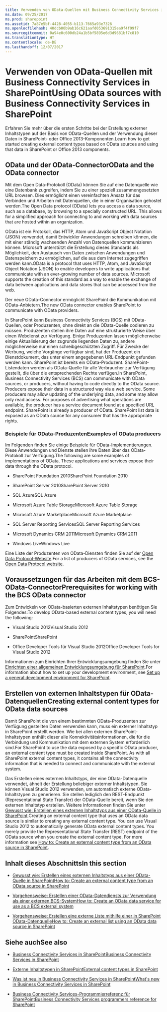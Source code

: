 ```yaml
---
title: Verwenden von OData-Quellen mit Business Connectivity Services in SharePoint
ms.date: 09/25/2017
ms.prod: sharepoint
ms.assetid: 7a87e5bf-4428-4055-b113-7665a93e7326
ms.openlocfilehash: 40dcb00b9ab16c621aafd053691315ea9f4f99f7
ms.sourcegitcommit: 0a94e0c600db24a1b5bf5895e6d3d9681bf7c810
ms.translationtype: HT
ms.contentlocale: de-DE
ms.lasthandoff: 12/07/2017
---
```

# <a name="using-odata-sources-with-business-connectivity-services-in-sharepoint"></a><span data-ttu-id="88b51-102">Verwenden von OData-Quellen mit Business Connectivity Services in SharePoint</span><span class="sxs-lookup"><span data-stu-id="88b51-102">Using OData sources with Business Connectivity Services in SharePoint</span></span>
<span data-ttu-id="88b51-103">Erfahren Sie mehr über die ersten Schritte bei der Erstellung externer Inhaltstypen auf der Basis von OData-Quellen und der Verwendung dieser Daten in SharePoint- oder Office 2013-Komponenten.</span><span class="sxs-lookup"><span data-stu-id="88b51-103">Learn how to get started creating external content types based on OData sources and using that data in SharePoint or Office 2013 components.</span></span>
## <a name="odata-and-the-odata-connector"></a><span data-ttu-id="88b51-104">OData und der OData-Connector</span><span class="sxs-lookup"><span data-stu-id="88b51-104">OData and the OData connector</span></span>
<span data-ttu-id="88b51-105"><a name="SP15getstartedOdata_whatisodata"> </a></span><span class="sxs-lookup"><span data-stu-id="88b51-105"><a name="SP15getstartedOdata_whatisodata"> </a></span></span>

<span data-ttu-id="88b51-p101">Mit dem Open Data-Protokoll (OData) können Sie auf eine Datenquelle wie eine Datenbank zugreifen, indem Sie zu einer speziell zusammengesetzten URL browsen. Dies ermöglicht einen vereinfachten Ansatz für das Verbinden und Arbeiten mit Datenquellen, die in einer Organisation gehostet werden.</span><span class="sxs-lookup"><span data-stu-id="88b51-p101">The Open Data protocol (OData) lets you access a data source, such as a database, by browsing to a specially constructed URL. This allows for a simplified approach for connecting to and working with data sources that are hosted within an organization.</span></span> 
  
    
    
<span data-ttu-id="88b51-p102">OData ist ein Protokoll, das HTTP, Atom und JavaScript Object Notation (JSON) verwendet, damit Entwickler Anwendungen schreiben können, die mit einer ständig wachsenden Anzahl von Datenquellen kommunizieren können. Microsoft unterstützt die Erstellung dieses Standards als Möglichkeit, den Austausch von Daten zwischen Anwendungen und Datenspeichern zu ermöglichen, auf die aus dem Internet zugegriffen werden kann.</span><span class="sxs-lookup"><span data-stu-id="88b51-p102">OData is a protocol that uses HTTP, Atom, and JavaScript Object Notation (JSON) to enable developers to write applications that communicate with an ever-growing number of data sources. Microsoft supports the creation of this standard as a way to enable the exchange of data between applications and data stores that can be accessed from the web.</span></span>
  
    
    
<span data-ttu-id="88b51-110">Der neue OData-Connector ermöglicht SharePoint die Kommunikation mit OData-Anbietern.</span><span class="sxs-lookup"><span data-stu-id="88b51-110">The new OData connector enables SharePoint to communicate with OData providers.</span></span>
  
    
    
<span data-ttu-id="88b51-p103">In SharePoint kann Business Connectivity Services (BCS) mit OData-Quellen, oder Produzenten, ohne direkt an die OData-Quelle codieren zu müssen. Produzenten stellen ihre Daten auf eine strukturierte Weise über einen Webdienst zur Verfügung. Einige Produzenten lassen möglicherweise einige Aktualisierung der zugrunde liegenden Daten zu, andere möglicherweise nur einen schreibgeschützten Zugriff. Für Zwecke der Werbung, welche Vorgänge verfügbar sind, hat der Produzent ein Dienstdokument, das unter einem angegebenen URL-Endpunkt gefunden werden kann. SharePoint ist bereits ein OData-Produzent. SharePoint-Listendaten werden als OData-Quelle für alle Verbraucher zur Verfügung gestellt, die über die entsprechenden Rechte verfügen.</span><span class="sxs-lookup"><span data-stu-id="88b51-p103">In SharePoint, Business Connectivity Services (BCS) can communicate with OData sources, or producers, without having to code directly to the OData source. Producers expose their data in a structured way via a web service. Some producers may allow updating of the underlying data, and some may allow only read access. For purposes of advertising what operations are available, the producer has a service document found at a specified URL endpoint. SharePoint is already a producer of OData. SharePoint list data is exposed as an OData source for any consumer that has the appropriate rights.</span></span>
  
    
    

### <a name="examples-of-odata-producers"></a><span data-ttu-id="88b51-117">Beispiele für OData-Produzenten</span><span class="sxs-lookup"><span data-stu-id="88b51-117">Examples of OData producers</span></span>
<span data-ttu-id="88b51-118"><a name="ExamplesOfODataProducers"> </a></span><span class="sxs-lookup"><span data-stu-id="88b51-118"><a name="ExamplesOfODataProducers"> </a></span></span>

<span data-ttu-id="88b51-p104">Im Folgenden finden Sie einige Beispiele für OData-Implementierungen. Diese Anwendungen und Dienste stellen ihre Daten über das OData-Protokoll zur Verfügung.</span><span class="sxs-lookup"><span data-stu-id="88b51-p104">The following are some examples of implementations of OData. These applications and services expose their data through the OData protocol.</span></span>
  
    
    

- <span data-ttu-id="88b51-121">SharePoint Foundation 2010</span><span class="sxs-lookup"><span data-stu-id="88b51-121">SharePoint Foundation 2010</span></span>
    
  
- <span data-ttu-id="88b51-122">SharePoint Server 2010</span><span class="sxs-lookup"><span data-stu-id="88b51-122">SharePoint Server 2010</span></span>
    
  
- <span data-ttu-id="88b51-123">SQL Azure</span><span class="sxs-lookup"><span data-stu-id="88b51-123">SQL Azure</span></span>
    
  
- <span data-ttu-id="88b51-124">Microsoft Azure Table Storage</span><span class="sxs-lookup"><span data-stu-id="88b51-124">Microsoft Azure Table Storage</span></span>
    
  
- <span data-ttu-id="88b51-125">Microsoft Azure Marketplace</span><span class="sxs-lookup"><span data-stu-id="88b51-125">Microsoft Azure Marketplace</span></span>
    
  
-  <span data-ttu-id="88b51-126">SQL Server Reporting Services</span><span class="sxs-lookup"><span data-stu-id="88b51-126">SQL Server Reporting Services</span></span>
    
  
- <span data-ttu-id="88b51-127">Microsoft Dynamics CRM 2011</span><span class="sxs-lookup"><span data-stu-id="88b51-127">Microsoft Dynamics CRM 2011</span></span>
    
  
- <span data-ttu-id="88b51-128">Windows Live</span><span class="sxs-lookup"><span data-stu-id="88b51-128">Windows Live</span></span>
    
  
<span data-ttu-id="88b51-129">Eine Liste der Produzenten von OData-Diensten finden Sie auf der  [Open Data Protocol-Website](http://www.odata.org/ecosystem).</span><span class="sxs-lookup"><span data-stu-id="88b51-129">For a list of producers of OData services, see the  [Open Data Protocol website](http://www.odata.org/ecosystem).</span></span>
  
    
    

## <a name="prerequisites-for-working-with-the-bcs-odata-connector"></a><span data-ttu-id="88b51-130">Voraussetzungen für das Arbeiten mit dem BCS-OData-Connector</span><span class="sxs-lookup"><span data-stu-id="88b51-130">Prerequisites for working with the BCS OData connector</span></span>
<span data-ttu-id="88b51-131"><a name="SP15GetstartedOdata_prereq"> </a></span><span class="sxs-lookup"><span data-stu-id="88b51-131"><a name="SP15GetstartedOdata_prereq"> </a></span></span>

<span data-ttu-id="88b51-132">Zum Entwickeln von OData-basierten externen Inhaltstypen benötigen Sie Folgendes:</span><span class="sxs-lookup"><span data-stu-id="88b51-132">To develop OData-based external content types, you will need the following:</span></span>
  
    
    

- <span data-ttu-id="88b51-133">Visual Studio 2012</span><span class="sxs-lookup"><span data-stu-id="88b51-133">Visual Studio 2012</span></span>
    
  
- <span data-ttu-id="88b51-134">SharePoint</span><span class="sxs-lookup"><span data-stu-id="88b51-134">SharePoint</span></span>
    
  
- <span data-ttu-id="88b51-135">Office Developer Tools für Visual Studio 2012</span><span class="sxs-lookup"><span data-stu-id="88b51-135">Office Developer Tools for Visual Studio 2012</span></span>
    
  
<span data-ttu-id="88b51-136">Informationen zum Einrichten Ihrer Entwicklungsumgebung finden Sie unter  [Einrichten einer allgemeinen Entwicklungsumgebung für SharePoint](set-up-a-general-development-environment-for-sharepoint.md).</span><span class="sxs-lookup"><span data-stu-id="88b51-136">For information about how to set up your development environment, see  [Set up a general development environment for SharePoint](set-up-a-general-development-environment-for-sharepoint.md).</span></span>
  
    
    

## <a name="creating-external-content-types-for-odata-data-sources"></a><span data-ttu-id="88b51-137">Erstellen von externen Inhaltstypen für OData-Datenquellen</span><span class="sxs-lookup"><span data-stu-id="88b51-137">Creating external content types for OData data sources</span></span>
<span data-ttu-id="88b51-138"><a name="SP15GetstartedOdata_creatingECT"> </a></span><span class="sxs-lookup"><span data-stu-id="88b51-138"><a name="SP15GetstartedOdata_creatingECT"> </a></span></span>

<span data-ttu-id="88b51-p105">Damit SharePoint die von einem bestimmten OData-Produzenten zur Verfügung gestellten Daten verwenden kann, muss ein externer Inhaltstyp in SharePoint erstellt werden. Wie bei allen externen SharePoint-Inhaltstypen enthält dieser alle Konnektivitätsinformationen, die für die Verbindung und Kommunikation mit dem externen System erforderlich sind.</span><span class="sxs-lookup"><span data-stu-id="88b51-p105">For SharePoint to use the data exposed by a specific OData producer, an external content type must be created inside SharePoint. As with all SharePoint external content types, it contains all the connectivity information that is needed to connect and communicate with the external system.</span></span>
  
    
    
<span data-ttu-id="88b51-p106">Das Erstellen eines externen Inhaltstyps, der eine OData-Datenquelle verwendet, ähnelt der Erstellung beliebiger externer Inhaltstypen. Sie können Visual Studio 2012 verwenden, um automatisch externe OData-Inhaltstypen zu generieren. Sie stellen lediglich den REST-Endpunkt (Representational State Transfer) der OData-Quelle bereit, wenn Sie den externen Inhaltstyp erstellen. Weitere Informationen finden Sie unter  [Gewusst wie: Erstellen eines externen Inhaltstyps aus einer OData-Quelle in SharePoint](how-to-create-an-external-content-type-from-an-odata-source-in-sharepoint.md).</span><span class="sxs-lookup"><span data-stu-id="88b51-p106">Creating an external content type that uses an OData data source is similar to creating any external content type. You can use Visual Studio 2012 to automatically generate OData external content types. You merely provide the Representational State Transfer (REST) endpoint of the OData source when you create the external content type. For more information see  [How to: Create an external content type from an OData source in SharePoint](how-to-create-an-external-content-type-from-an-odata-source-in-sharepoint.md).</span></span>
  
    
    

## <a name="in-this-section"></a><span data-ttu-id="88b51-145">Inhalt dieses Abschnitts</span><span class="sxs-lookup"><span data-stu-id="88b51-145">In this section</span></span>
<span data-ttu-id="88b51-146"><a name="SP15GetstartedOdata_inthissect"> </a></span><span class="sxs-lookup"><span data-stu-id="88b51-146"><a name="SP15GetstartedOdata_inthissect"> </a></span></span>


-  [<span data-ttu-id="88b51-147">Gewusst wie: Erstellen eines externen Inhaltstyps aus einer OData-Quelle in SharePoint</span><span class="sxs-lookup"><span data-stu-id="88b51-147">How to: Create an external content type from an OData source in SharePoint</span></span>](how-to-create-an-external-content-type-from-an-odata-source-in-sharepoint.md)
    
  
-  [<span data-ttu-id="88b51-148">Vorgehensweise: Erstellen einer OData-Datendiensts zur Verwendung als einer externen BCS-System</span><span class="sxs-lookup"><span data-stu-id="88b51-148">How to: Create an OData data service for use as a BCS external system</span></span>](how-to-create-an-odata-data-service-for-use-as-a-bcs-external-system.md)
    
  
-  [<span data-ttu-id="88b51-149">Vorgehensweise: Erstellen eine externe Liste mithilfe einer in SharePoint OData-Datenquelle</span><span class="sxs-lookup"><span data-stu-id="88b51-149">How to: Create an external list using an OData data source in SharePoint</span></span>](how-to-create-an-external-list-using-an-odata-data-source-in-sharepoint.md)
    
  

## <a name="see-also"></a><span data-ttu-id="88b51-150">Siehe auch</span><span class="sxs-lookup"><span data-stu-id="88b51-150">See also</span></span>
<span data-ttu-id="88b51-151"><a name="SP15GetstartedOdata_addres"> </a></span><span class="sxs-lookup"><span data-stu-id="88b51-151"><a name="SP15GetstartedOdata_addres"> </a></span></span>


-  [<span data-ttu-id="88b51-152">Business Connectivity Services in SharePoint</span><span class="sxs-lookup"><span data-stu-id="88b51-152">Business Connectivity Services in SharePoint</span></span>](business-connectivity-services-in-sharepoint.md)
    
  
-  [<span data-ttu-id="88b51-153">Externe Inhaltstypen in SharePoint</span><span class="sxs-lookup"><span data-stu-id="88b51-153">External content types in SharePoint</span></span>](external-content-types-in-sharepoint.md)
    
  
-  [<span data-ttu-id="88b51-154">Was ist neu in Business Connectivity Services in SharePoint</span><span class="sxs-lookup"><span data-stu-id="88b51-154">What's new in Business Connectivity Services in SharePoint</span></span>](what-s-new-in-business-connectivity-services-in-sharepoint.md)
    
  
-  [<span data-ttu-id="88b51-155">Business Connectivity Services-Programmierreferenz für SharePoint</span><span class="sxs-lookup"><span data-stu-id="88b51-155">Business Connectivity Services programmers reference for SharePoint</span></span>](business-connectivity-services-programmers-reference-for-sharepoint.md)
    
  

